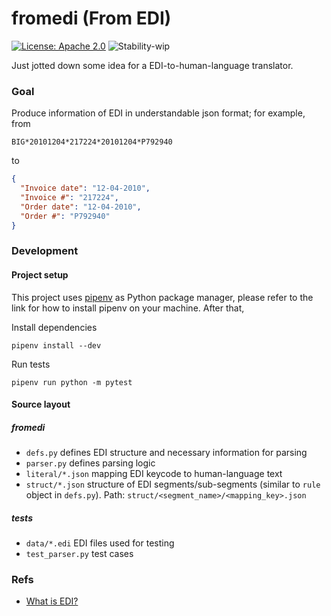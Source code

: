 # fromedi (From EDI)

[![License: Apache 2.0](https://img.shields.io/badge/License-Apache&#8208;2.0-green.svg?style=flat-square)](LICENSE.md)
![Stability-wip](https://img.shields.io/badge/Stability-WIP-yellow.svg?style=flat-square)

Just jotted down some idea for a EDI-to-human-language translator.

### Goal

Produce information of EDI in understandable json format; 
for example, from
```
BIG*20101204*217224*20101204*P792940
```
to
```json
{
  "Invoice date": "12-04-2010",
  "Invoice #": "217224",
  "Order date": "12-04-2010",
  "Order #": "P792940"
}
```

### Development

#### Project setup

This project uses [pipenv](https://pypi.org/project/pipenv/) as Python package manager, please refer to the link for how to install pipenv on your machine. After that,

Install dependencies

```
pipenv install --dev
```

Run tests

```
pipenv run python -m pytest
```

#### Source layout

##### fromedi
- `defs.py` defines EDI structure and necessary information for parsing
- `parser.py` defines parsing logic
- `literal/*.json` mapping EDI keycode to human-language text
- `struct/*.json` structure of EDI segments/sub-segments (similar to `rule` object in `defs.py`). Path: `struct/<segment_name>/<mapping_key>.json`

##### tests

- `data/*.edi` EDI files used for testing
- `test_parser.py` test cases

### Refs

- [What is EDI?](https://www.ibm.com/topics/edi-electronic-data-interchange)

